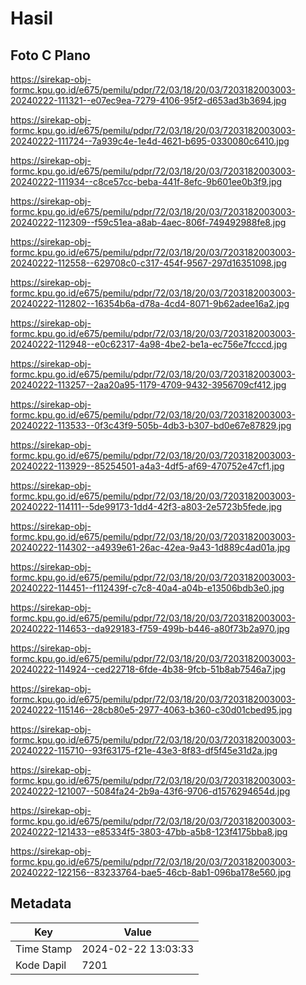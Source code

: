 # Hasil

## Foto C Plano

https://sirekap-obj-formc.kpu.go.id/e675/pemilu/pdpr/72/03/18/20/03/7203182003003-20240222-111321--e07ec9ea-7279-4106-95f2-d653ad3b3694.jpg

https://sirekap-obj-formc.kpu.go.id/e675/pemilu/pdpr/72/03/18/20/03/7203182003003-20240222-111724--7a939c4e-1e4d-4621-b695-0330080c6410.jpg

https://sirekap-obj-formc.kpu.go.id/e675/pemilu/pdpr/72/03/18/20/03/7203182003003-20240222-111934--c8ce57cc-beba-441f-8efc-9b601ee0b3f9.jpg

https://sirekap-obj-formc.kpu.go.id/e675/pemilu/pdpr/72/03/18/20/03/7203182003003-20240222-112309--f59c51ea-a8ab-4aec-806f-749492988fe8.jpg

https://sirekap-obj-formc.kpu.go.id/e675/pemilu/pdpr/72/03/18/20/03/7203182003003-20240222-112558--629708c0-c317-454f-9567-297d16351098.jpg

https://sirekap-obj-formc.kpu.go.id/e675/pemilu/pdpr/72/03/18/20/03/7203182003003-20240222-112802--16354b6a-d78a-4cd4-8071-9b62adee16a2.jpg

https://sirekap-obj-formc.kpu.go.id/e675/pemilu/pdpr/72/03/18/20/03/7203182003003-20240222-112948--e0c62317-4a98-4be2-be1a-ec756e7fcccd.jpg

https://sirekap-obj-formc.kpu.go.id/e675/pemilu/pdpr/72/03/18/20/03/7203182003003-20240222-113257--2aa20a95-1179-4709-9432-3956709cf412.jpg

https://sirekap-obj-formc.kpu.go.id/e675/pemilu/pdpr/72/03/18/20/03/7203182003003-20240222-113533--0f3c43f9-505b-4db3-b307-bd0e67e87829.jpg

https://sirekap-obj-formc.kpu.go.id/e675/pemilu/pdpr/72/03/18/20/03/7203182003003-20240222-113929--85254501-a4a3-4df5-af69-470752e47cf1.jpg

https://sirekap-obj-formc.kpu.go.id/e675/pemilu/pdpr/72/03/18/20/03/7203182003003-20240222-114111--5de99173-1dd4-42f3-a803-2e5723b5fede.jpg

https://sirekap-obj-formc.kpu.go.id/e675/pemilu/pdpr/72/03/18/20/03/7203182003003-20240222-114302--a4939e61-26ac-42ea-9a43-1d889c4ad01a.jpg

https://sirekap-obj-formc.kpu.go.id/e675/pemilu/pdpr/72/03/18/20/03/7203182003003-20240222-114451--f112439f-c7c8-40a4-a04b-e13506bdb3e0.jpg

https://sirekap-obj-formc.kpu.go.id/e675/pemilu/pdpr/72/03/18/20/03/7203182003003-20240222-114653--da929183-f759-499b-b446-a80f73b2a970.jpg

https://sirekap-obj-formc.kpu.go.id/e675/pemilu/pdpr/72/03/18/20/03/7203182003003-20240222-114924--ced22718-6fde-4b38-9fcb-51b8ab7546a7.jpg

https://sirekap-obj-formc.kpu.go.id/e675/pemilu/pdpr/72/03/18/20/03/7203182003003-20240222-115146--28cb80e5-2977-4063-b360-c30d01cbed95.jpg

https://sirekap-obj-formc.kpu.go.id/e675/pemilu/pdpr/72/03/18/20/03/7203182003003-20240222-115710--93f63175-f21e-43e3-8f83-df5f45e31d2a.jpg

https://sirekap-obj-formc.kpu.go.id/e675/pemilu/pdpr/72/03/18/20/03/7203182003003-20240222-121007--5084fa24-2b9a-43f6-9706-d1576294654d.jpg

https://sirekap-obj-formc.kpu.go.id/e675/pemilu/pdpr/72/03/18/20/03/7203182003003-20240222-121433--e85334f5-3803-47bb-a5b8-123f4175bba8.jpg

https://sirekap-obj-formc.kpu.go.id/e675/pemilu/pdpr/72/03/18/20/03/7203182003003-20240222-122156--83233764-bae5-46cb-8ab1-096ba178e560.jpg


## Metadata

| Key        | Value               |
| ---------- | ------------------- |
| Time Stamp | 2024-02-22 13:03:33 |
| Kode Dapil | 7201                |



